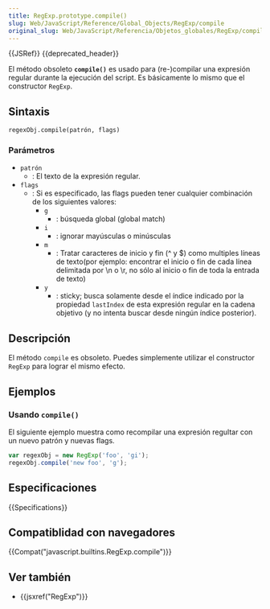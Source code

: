 ```yaml
---
title: RegExp.prototype.compile()
slug: Web/JavaScript/Reference/Global_Objects/RegExp/compile
original_slug: Web/JavaScript/Referencia/Objetos_globales/RegExp/compile
---
```


{{JSRef}} {{deprecated_header}}

El método obsoleto **`compile()`** es usado para (re-)compilar una expresión regular durante la ejecución del script. Es básicamente lo mismo que el constructor `RegExp`.

## Sintaxis

```
regexObj.compile(patrón, flags)
```

### Parámetros

- `patrón`
  - : El texto de la expresión regular.
- `flags`
  - : Si es especificado, las flags pueden tener cualquier combinación de los siguientes valores:
    - `g`
      - : búsqueda global (global match)
    - `i`
      - : ignorar mayúsculas o minúsculas
    - `m`
      - : Tratar caracteres de inicio y fin (^ y $) como multiples líneas de texto(por ejemplo: encontrar el inicio o fin de cada línea delimitada por \n o \r, no sólo al inicio o fin de toda la entrada de texto)
    - `y`
      - : sticky; busca solamente desde el índice indicado por la propiedad `lastIndex` de esta expresión regular en la cadena objetivo (y no intenta buscar desde ningún índice posterior).

## Descripción

El método `compile` es obsoleto. Puedes simplemente utilizar el constructor `RegExp` para lograr el mismo efecto.

## Ejemplos

### Usando `compile()`

El siguiente ejemplo muestra como recompilar una expresión regultar con un nuevo patrón y nuevas flags.

```js
var regexObj = new RegExp('foo', 'gi');
regexObj.compile('new foo', 'g');
```

## Especificaciones

{{Specifications}}

## Compatiblidad con navegadores

{{Compat("javascript.builtins.RegExp.compile")}}

## Ver también

- {{jsxref("RegExp")}}
